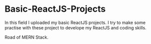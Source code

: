 # Basic-ReactJS-Projects

In this field I uploaded my basic ReactJS projects. 
I try to make some practise with these project to develope my ReactJS and coding skills.

Road of MERN Stack.

